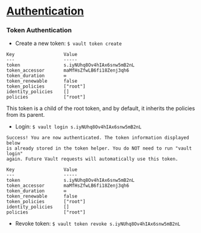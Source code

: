 # [Authentication](https://learn.hashicorp.com/tutorials/vault/getting-started-authentication?in=vault/getting-started)

### Token Authentication
* Create a new token: `$ vault token create`
```
Key                  Value
---                  -----
token                s.iyNUhq8Ov4hIAx6snw5mB2nL
token_accessor       maMfHsZfwLB6fi18Zenj3qh6
token_duration       ∞
token_renewable      false
token_policies       ["root"]
identity_policies    []
policies             ["root"]
```
This token is a child of the root token, and by default, it inherits the policies from its parent.

* Login: `$ vault login s.iyNUhq8Ov4hIAx6snw5mB2nL`

```
Success! You are now authenticated. The token information displayed below
is already stored in the token helper. You do NOT need to run "vault login"
again. Future Vault requests will automatically use this token.

Key                  Value
---                  -----
token                s.iyNUhq8Ov4hIAx6snw5mB2nL
token_accessor       maMfHsZfwLB6fi18Zenj3qh6
token_duration       ∞
token_renewable      false
token_policies       ["root"]
identity_policies    []
policies             ["root"]
```
* Revoke token: `$ vault token revoke s.iyNUhq8Ov4hIAx6snw5mB2nL`
